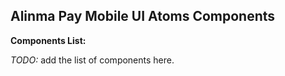 ## Alinma Pay Mobile UI Atoms Components

**Components List:**

*TODO:* add  the list of components here.
